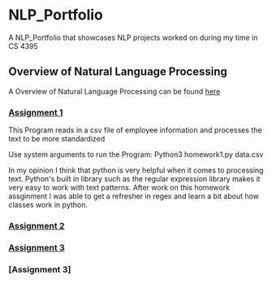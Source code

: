 # NLP_Portfolio
A NLP_Portfolio that showcases NLP projects worked on during my time in CS 4395

## Overview of Natural Language Processing
A Overview of Natural Language Processing can be found [here](https://github.com/Priyesh0223/NLP_Portfolio/blob/main/Overview%20of%20NLP.pdf)

### [Assignment 1](https://github.com/Priyesh0223/NLP_Portfolio/tree/main/Homework1)

This Program reads in a csv file of employee information and processes the text to be more standardized

Use system arguments to run the Program: Python3 homework1.py data.csv

In my opinion I think that python is very helpful when it comes to processing text. Python's built in library such as the regular expression library makes it very easy to work with text patterns. After work on this homework assginment I was able to get a refresher in regex and learn a bit about how classes work in python. 


### [Assignment 2](https://github.com/Priyesh0223/NLP_Portfolio/tree/main/Homework%202)

### [Assignment 3](https://github.com/Priyesh0223/NLP_Portfolio/blob/main/Assignment3.ipynb)

### [Assignment 3]